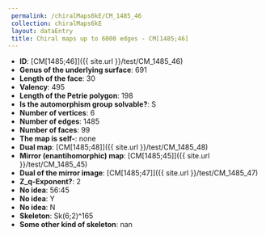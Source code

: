 ```yaml
--- 
 permalink: /chiralMaps6kE/CM_1485_46 
 collection: chiralMaps6kE
 layout: dataEntry
 title: Chiral maps up to 6000 edges - CM[1485;46]
---
```


- **ID**: [CM[1485;46]]({{ site.url }}/test/CM_1485_46)
- **Genus of the underlying surface**: 691
- **Length of the face**: 30
- **Valency**: 495
- **Length of the Petrie polygon**: 198
- **Is the automorphism group solvable?**: S
- **Number of vertices**: 6
- **Number of edges**: 1485
- **Number of faces**: 99
- **The map is self-**: none
- **Dual map**: [CM[1485;48]]({{ site.url }}/test/CM_1485_48)
- **Mirror (enantihomorphic) map**: [CM[1485;45]]({{ site.url }}/test/CM_1485_45)
- **Dual of the mirror image**: [CM[1485;47]]({{ site.url }}/test/CM_1485_47)
- **Z_q-Exponent?**: 2
- **No idea**:  56:45
- **No idea**: Y
- **No idea**: N
- **Skeleton**: Sk(6;2)^165
- **Some other kind of skeleton**: nan
